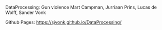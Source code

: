 DataProcessing: Gun violence
Mart Campman, Jurriaan Prins, Lucas de Wolff, Sander Vonk

Github Pages: https://sjvonk.github.io/DataProcessing/
